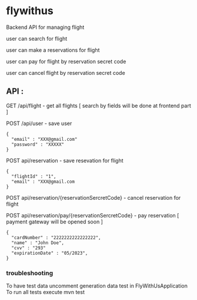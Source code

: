 # flywithus

Backend API for managing flight 

user can search for flight 

user can make a reservations for flight

user can pay for flight by reservation secret code

user can cancel flight by reservation secret code 

## API :

GET /api/flight - get all flights [ search by fields will be done at frontend part ]

POST /api/user - save user 
```
{
  "email" : "XXX@gmail.com"
  "password" : "XXXXX"
}
```

POST api/reservation - save resevation for flight
```
{
  "flightId" : "1",
  "email" : "XXX@gmail.com
}
```

POST api/reservation/{reservationSercretCode} - cancel reservation for flight


POST api/reservation/pay/{reservationSercretCode} - pay reservation  [ payment gateway will be opened soon ]
```
{
  "cardNumber" : "2222222222222222",
  "name" : "John Doe",
  "cvv" : "293"
  "expirationDate" : "05/2023",
}
```

### troubleshooting

To have test data uncomment generation data test in FlyWithUsApplication
To run all tests execute mvn test 
